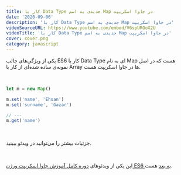 ```yaml
---
title: کار با Data Type جدیدی به اسم Map در جاوا اسکریپت
date: '2020-09-06'
description: 'کار با Data Type جدیدی به اسم Map در جاوا اسکریپت'
videoSourceURL: https://www.youtube.com/embed/V6spUROoX2U
videoTitle: 'کار با Data Type جدیدی به اسم Map در جاوا اسکریپت'
cover: cover.png
category: javascript
---
```


یکی از ویژگی‌های جالب ES6 کار با Data Type ای به نام Map هست که در اصل نمونه‌ی ساده شده‌ای از کار با Array ها در جاوا اسکریپت هست.

<br />

```javascript
let m = new Map()

m.set('name', 'Ehsan')
m.set('surname', 'Gazar')

// ---
m.get('name')
```

<br />

جزئیات بیشتر را می‌توانید در ویدئو ببینید.

<br />

این یکی از ویدئو‌های
[دوره کامل آموزش جاوا اسکریپت ورژن ES6 به بعد](/es6-es7-etc-babel-webpack-javascript-course)
هست.

